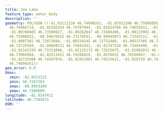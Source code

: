 ```yaml
---
title: Joe Lake
feature_type: water_body
description: ''
geometry: POLYGON ((-81.03112226 46.74890261, -81.02923398 46.75096095, -81.02125173
  46.74966714, -81.02185254 46.74707944, -81.01824766 46.74655012, -81.00760465 46.73666855,
  -81.00760465 46.73508027, -81.00262647 46.73484496, -81.00133901 46.73619795, -80.99533086
  46.73408022, -80.99670415 46.73178591, -80.99945073 46.73343312, -81.00151067 46.73302132,
  -81.0007382 46.72972684, -81.00314145 46.72731468, -81.00537305 46.72672633, -81.0080338
  46.72725584, -81.00889211 46.73043281, -81.01747518 46.73484496, -81.01953512 46.73308015,
  -81.02142339 46.73313898, -81.02125173 46.73525675, -81.01902013 46.73613913, -81.02279668
  46.73960968, -81.02511411 46.74266829, -81.0276032 46.74260947, -81.02708822 46.74319765,
  -81.02725988 46.74507976, -81.02931981 46.74525621, -81.028719 46.74743231, -81.03112226
  46.74890261))
geo_error: 0.0
bbox:
  xmin: -81.0311223
  ymin: 46.7267263
  xmax: -80.9953309
  ymax: 46.7509609
longitude: -81.0147411
latitude: 46.7385671
OSM: ''
---
```

